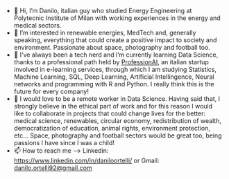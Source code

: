 - 👋 Hi, I’m Danilo, italian guy who studied Energy Engineering at Polytecnic Institute of Milan with working experiences in the energy and medical sectors.
- 👀 I’m interested in renewable energies, MedTech and, generally speaking, everything that could create a positive impact to society and environment. Passionate about space, photography and football too. 
- 🌱 I've always been a tech nerd and I’m currently learning Data Science, thanks to a professional path held by [ProfessionAI](https://www.linkedin.com/company/professionai/), an italian startup involved in e-learning services, through which I am studying Statistics, Machine Learning, SQL, Deep Learning, Artificial Intellingence, Neural networks and programming with R and Python. I really think this is the future for every company!
- 💞️ I would love to be a remote worker in Data Science. Having said that, I strongly believe in the ethical part of work and for this reason I would like to collaborate in projects that could change lives for the better: medical science, renewables, circular economy, redistribution of wealth, 
democratization of education, animal rights, environment protection, etc... Space, photography and football sectors would be great too, being passions I have since I was a child!
- 📫 How to reach me --> Linkedin: https://www.linkedin.com/in/daniloortelli/ or Gmail: danilo.ortelli92@gmail.com 

<!---
danort92/danort92 is a ✨ special ✨ repository because its `README.md` (this file) appears on your GitHub profile.
You can click the Preview link to take a look at your changes.
--->
